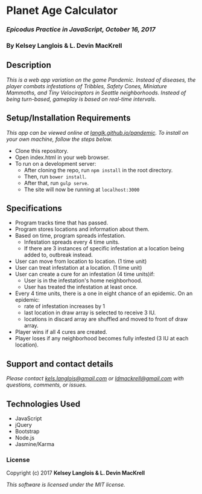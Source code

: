 # Planet Age Calculator

### _Epicodus Practice in JavaScript, October 16, 2017_

### By Kelsey Langlois & L. Devin MacKrell

## Description

_This is a web app variation on the game Pandemic. Instead of diseases, the player combats infestations of Tribbles, Safety Cones, Miniature Mammoths, and Tiny Velociraptors in Seattle neighborhoods. Instead of being turn-based, gameplay is based on real-time intervals._

## Setup/Installation Requirements

_This app can be viewed online at [langlk.github.io/pandemic](https://langlk.github.io/pandemic/). To install on your own machine, follow the steps below._

* Clone this repository.
* Open index.html in your web browser.
* To run on a development server:
  * After cloning the repo, run ```npm install``` in the root directory.
  * Then, run ```bower install```.
  * After that, run ```gulp serve```.
  * The site will now be running at ```localhost:3000```

## Specifications

* Program tracks time that has passed.
* Program stores locations and information about them.
* Based on time, program spreads infestation.
  * Infestation spreads every 4 time units.
  * If there are 3 instances of specific infestation at a location being added to, outbreak instead.
* User can move from location to location. (1 time unit)
* User can treat infestation at a location. (1 time unit)
* User can create a cure for an infestation (4 time units)if:
  * User is in the infestation's home neighborhood.
  * User has treated the infestation at least once.
* Every 4 time units, there is a one in eight chance of an epidemic. On an epidemic:
  * rate of infestation increases by 1
  * last location in draw array is selected to receive 3 IU.
  * locations in discard array are shuffled and moved to front of draw array.
* Player wins if all 4 cures are created.
* Player loses if any neighborhood becomes fully infested (3 IU at each location).

## Support and contact details

_Please contact [kels.langlois@gmail.com](mailto:kels.langlois@gmail.com) or [ldmackrell@gmail.com](mailto:ldmackrell@gmail.com) with questions, comments, or issues._

## Technologies Used

* JavaScript
* jQuery
* Bootstrap
* Node.js
* Jasmine/Karma

### License

Copyright (c) 2017 **Kelsey Langlois & L. Devin MacKrell**

*This software is licensed under the MIT license.*
